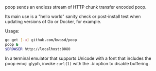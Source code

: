 poop sends an endless stream of HTTP chunk transfer encoded poop.

Its main use is a "hello world" sanity check or post-install test when
updating versions of Go or Docker, for example.

Usage:
```sh
go get [-u] github.com/bwasd/poop
poop &
$BROWSER http://localhost:8080
```

In a terminal emulator that supports Unicode with a font that includes
the poop emoji glyph, invoke `curl(1)` with the `-N` option to disable
buffering.
